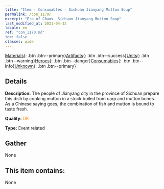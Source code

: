```yaml
---
title: "Item - Consumables - Sichuan Jianyang Mutton Soup"
permalink: /con_1170/
excerpt: "Era of Chaos  Sichuan Jianyang Mutton Soup"
last_modified_at: 2021-04-12
locale: en
ref: "con_1170.md"
toc: false
classes: wide
---
```

 [Materials](/Items/){: .btn .btn--primary}[Artifacts](/Items/Artifacts/){: .btn .btn--success}[Units](/Items/Units/){: .btn .btn--warning}[Heroes](/Items/Heroes/){: .btn .btn--danger}[Consumables](/Items/Consumables/){: .btn .btn--info}[Unknown](/Items/Unknown/){: .btn .btn--primary}

## Details
 **Description:** The people of Jianyang city in the province of Sichuan prepare this dish by cooking mutton in a stock boiled from carp and mutton bones. As a Chinese saying goes, the combination of fish and mutton is bound to taste fresh.

 **Quality:** <span style="color: #FF8C00">OK</span>

 **Type:** Event related

## Gather

  None

## This item contains:

  None

